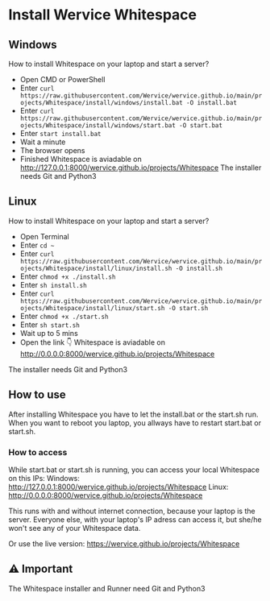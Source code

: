 # Install Wervice Whitespace

## Windows
How to install Whitespace on your laptop and start a server?
* Open CMD or PowerShell
* Enter `curl https://raw.githubusercontent.com/Wervice/wervice.github.io/main/projects/Whitespace/install/windows/install.bat -O install.bat`
* Enter `curl https://raw.githubusercontent.com/Wervice/wervice.github.io/main/projects/Whitespace/install/windows/start.bat -O start.bat`
* Enter `start install.bat`
* Wait a minute
* The browser opens
* Finished
Whitespace is aviadable on http://127.0.0.1:8000/wervice.github.io/projects/Whitespace
The installer needs Git and Python3

## Linux
How to install Whitespace on your laptop and start a server?
* Open Terminal
* Enter `cd ~`
* Enter `curl https://raw.githubusercontent.com/Wervice/wervice.github.io/main/projects/Whitespace/install/linux/install.sh -O install.sh`
* Enter `chmod +x ./install.sh`
* Enter `sh install.sh`
* Enter `curl https://raw.githubusercontent.com/Wervice/wervice.github.io/main/projects/Whitespace/install/linux/start.sh -O start.sh`
* Enter `chmod +x ./start.sh`
* Enter `sh start.sh`
* Wait up to 5 mins
* Open the link 👇
Whitespace is aviadable on http://0.0.0.0:8000/wervice.github.io/projects/Whitespace

The installer needs Git and Python3

## How to use
After installing Whitespace you have to let the install.bat or the start.sh run.
When you want to reboot you laptop, you allways have to restart start.bat or start.sh.

### How to access
While start.bat or start.sh is running, you can access your local Whitespace on this IPs:
Windows: http://127.0.0.1:8000/wervice.github.io/projects/Whitespace
Linux: http://0.0.0.0:8000/wervice.github.io/projects/Whitespace

This runs with and without internet connection, because your laptop is the server. Everyone else, with your laptop's IP adress can access it, but she/he won't see any of your Whitespace data.

Or use the live version: https://wervice.github.io/projects/Whitespace

## ⚠ Important
The Whitespace installer and Runner need Git and Python3
